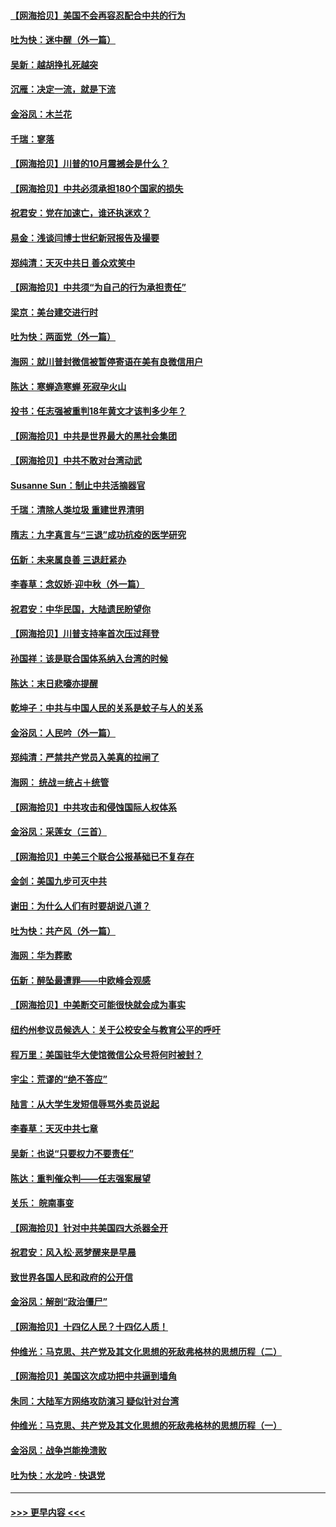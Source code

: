 #### [【网海拾贝】美国不会再容忍配合中共的行为](../pages/nsc993/n12433808.md?t=09280251) 
#### [吐为快：迷中醒（外一篇）](../pages/nsc993/n12433585.md?t=09280251) 
#### [吴新：越胡挣扎死越突](../pages/nsc993/n12433562.md?t=09280251) 
#### [沉雁：决定一流，就是下流](../pages/nsc993/n12432128.md?t=09280251) 
#### [金浴凤：木兰花](../pages/nsc993/n12432124.md?t=09280251) 
#### [千瑞：寥落](../pages/nsc993/n12432071.md?t=09280251) 
#### [【网海拾贝】川普的10月震撼会是什么？](../pages/nsc993/n12431624.md?t=09280251) 
#### [【网海拾贝】中共必须承担180个国家的损失](../pages/nsc993/n12428893.md?t=09280251) 
#### [祝君安：党在加速亡，谁还执迷欢？](../pages/nsc993/n12428652.md?t=09280251) 
#### [易金：浅谈闫博士世纪新冠报告及撮要](../pages/nsc993/n12426822.md?t=09280251) 
#### [郑纯清：天灭中共日 善众欢笑中](../pages/nsc993/n12426784.md?t=09280251) 
#### [【网海拾贝】中共须“为自己的行为承担责任”](../pages/nsc993/n12426067.md?t=09280251) 
#### [梁京：美台建交进行时](../pages/nsc993/n12424066.md?t=09280251) 
#### [吐为快：两面党（外一篇）](../pages/nsc993/n12424043.md?t=09280251) 
#### [海网：就川普封微信被暂停寄语在美有良微信用户](../pages/nsc993/n12424021.md?t=09280251) 
#### [陈达：寒蝉造寒蝉 死寂孕火山](../pages/nsc993/n12423958.md?t=09280251) 
#### [投书：任志强被重判18年黄文才该判多少年？](../pages/nsc993/n12423672.md?t=09280251) 
#### [【网海拾贝】中共是世界最大的黑社会集团](../pages/nsc993/n12423543.md?t=09280251) 
#### [【网海拾贝】中共不敢对台湾动武](../pages/nsc993/n12421418.md?t=09280251) 
#### [Susanne Sun：制止中共活摘器官](../pages/nsc993/n12419654.md?t=09280251) 
#### [千瑞：清除人类垃圾 重建世界清明](../pages/nsc993/n12419414.md?t=09280251) 
#### [隋志：九字真言与“三退”成功抗疫的医学研究](../pages/nsc993/n12419248.md?t=09280251) 
#### [伍新：未来属良善 三退赶紧办](../pages/nsc993/n12418496.md?t=09280251) 
#### [李春草：念奴娇·迎中秋（外一篇）](../pages/nsc993/n12418465.md?t=09280251) 
#### [祝君安：中华民国，大陆遗民盼望你](../pages/nsc993/n12418089.md?t=09280251) 
#### [【网海拾贝】川普支持率首次压过拜登](../pages/nsc993/n12418050.md?t=09280251) 
#### [孙国祥：该是联合国体系纳入台湾的时候](../pages/nsc993/n12417369.md?t=09280251) 
#### [陈达：末日悲嚎亦提醒](../pages/nsc993/n12416736.md?t=09280251) 
#### [乾坤子：中共与中国人民的关系是蚊子与人的关系](../pages/nsc993/n12416632.md?t=09280251) 
#### [金浴凤：人民吟（外一篇）](../pages/nsc993/n12416567.md?t=09280251) 
#### [郑纯清：严禁共产党员入美真的拉闸了](../pages/nsc993/n12416550.md?t=09280251) 
#### [海网： 统战＝统占＋统管](../pages/nsc993/n12416404.md?t=09280251) 
#### [【网海拾贝】中共攻击和侵蚀国际人权体系](../pages/nsc993/n12416250.md?t=09280251) 
#### [金浴凤：采莲女（三首）](../pages/nsc993/n12415517.md?t=09280251) 
#### [【网海拾贝】中美三个联合公报基础已不复存在](../pages/nsc993/n12415054.md?t=09280251) 
#### [金剑：美国九步可灭中共](../pages/nsc993/n12413183.md?t=09280251) 
#### [谢田：为什么人们有时要胡说八道？](../pages/nsc993/n12411861.md?t=09280251) 
#### [吐为快：共产风（外一篇）](../pages/nsc993/n12411761.md?t=09280251) 
#### [海网：华为葬歌](../pages/nsc993/n12410381.md?t=09280251) 
#### [伍新：醉坠最遭罪——中欧峰会观感](../pages/nsc993/n12410364.md?t=09280251) 
#### [【网海拾贝】中美断交可能很快就会成为事实](../pages/nsc993/n12409495.md?t=09280251) 
#### [纽约州参议员候选人：关于公校安全与教育公平的呼吁](../pages/nsc993/n12409228.md?t=09280251) 
#### [程万里：美国驻华大使馆微信公众号将何时被封？](../pages/nsc993/n12407397.md?t=09280251) 
#### [宇尘：荒谬的“绝不答应”](../pages/nsc993/n12407360.md?t=09280251) 
#### [陆言：从大学生发短信辱骂外卖员说起](../pages/nsc993/n12407285.md?t=09280251) 
#### [李春草：天灭中共七章](../pages/nsc993/n12406988.md?t=09280251) 
#### [吴新：也说“只要权力不要责任”](../pages/nsc993/n12406966.md?t=09280251) 
#### [陈达：重判催众判——任志强案展望](../pages/nsc993/n12404540.md?t=09280251) 
#### [关乐： 皖南事变](../pages/nsc993/n12404288.md?t=09280251) 
#### [【网海拾贝】针对中共美国四大杀器全开](../pages/nsc993/n12404172.md?t=09280251) 
#### [祝君安：风入松‧恶梦醒来是早晨](../pages/nsc993/n12401953.md?t=09280251) 
#### [致世界各国人民和政府的公开信](../pages/nsc993/n12401824.md?t=09280251) 
#### [金浴凤：解剖“政治僵尸”](../pages/nsc993/n12401808.md?t=09280251) 
#### [【网海拾贝】十四亿人民？十四亿人质！](../pages/nsc993/n12401708.md?t=09280251) 
#### [仲维光：马克思、共产党及其文化思想的死敌弗格林的思想历程（二）](../pages/nsc993/n12399107.md?t=09280251) 
#### [【网海拾贝】美国这次成功把中共逼到墙角](../pages/nsc993/n12400173.md?t=09280251) 
#### [朱同：大陆军方网络攻防演习 疑似针对台湾](../pages/nsc993/n12399868.md?t=09280251) 
#### [仲维光：马克思、共产党及其文化思想的死敌弗格林的思想历程（一）](../pages/nsc993/n12398341.md?t=09280251) 
#### [金浴凤：战争岂能挽溃败](../pages/nsc993/n12398855.md?t=09280251) 
#### [吐为快：水龙吟 · 快退党](../pages/nsc993/n12398849.md?t=09280251) 

----
#### [ >>> 更早内容 <<< ](../indexes/nsc993-earlier.md)
